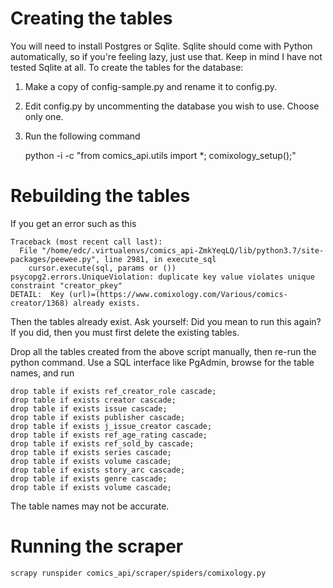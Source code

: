 # Creating the tables
You will need to install Postgres or Sqlite. Sqlite should come with Python automatically, so if you're feeling lazy, just use that. Keep in mind I have not tested Sqlite at all.
To create the tables for the database:
1. Make a copy of config-sample.py and rename it to config.py.
2. Edit config.py by uncommenting the database you wish to use. Choose only one.
3. Run the following command

	python -i -c "from comics_api.utils import *; comixology_setup();"

# Rebuilding the tables
If you get an error such as this

	Traceback (most recent call last):
	  File "/home/edc/.virtualenvs/comics_api-ZmkYeqLQ/lib/python3.7/site-packages/peewee.py", line 2981, in execute_sql
		cursor.execute(sql, params or ())
	psycopg2.errors.UniqueViolation: duplicate key value violates unique constraint "creator_pkey"
	DETAIL:  Key (url)=(https://www.comixology.com/Various/comics-creator/1368) already exists.
	
Then the tables already exist. Ask yourself: Did you mean to run this again? If you did, then you must first delete the existing tables.

Drop all the tables created from the above script manually, then re-run the python command. Use a SQL interface like PgAdmin, browse for the table names, and run

	drop table if exists ref_creator_role cascade;
	drop table if exists creator cascade;
	drop table if exists issue cascade;
	drop table if exists publisher cascade;
	drop table if exists j_issue_creator cascade;
	drop table if exists ref_age_rating cascade;
	drop table if exists ref_sold_by cascade;
	drop table if exists series cascade;
	drop table if exists volume cascade;
	drop table if exists story_arc cascade;
	drop table if exists genre cascade;
	drop table if exists volume cascade;
	
The table names may not be accurate.


# Running the scraper

	scrapy runspider comics_api/scraper/spiders/comixology.py
